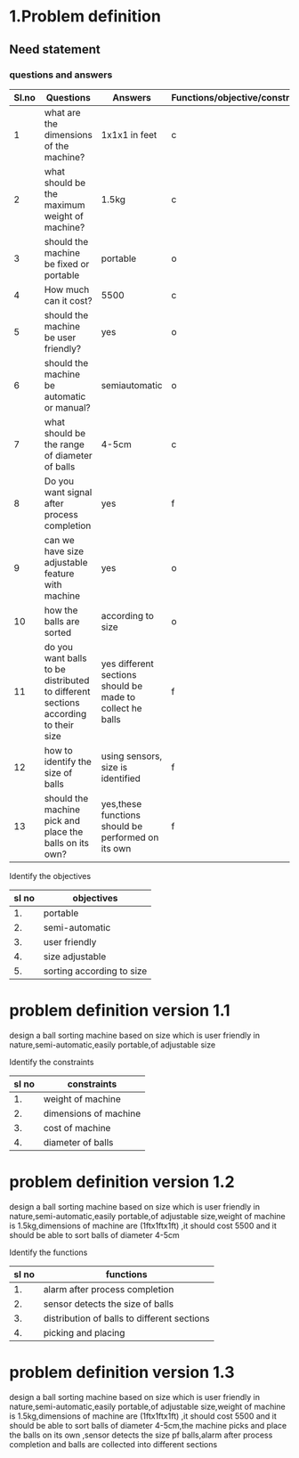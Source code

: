 # 1.Problem definition
## Need statement 



 ### questions and answers
|Sl.no |Questions |Answers |Functions/objective/constraints|
|------|----------|--------|-------------------------------|
|1|what are the dimensions of the machine?|1x1x1 in feet|c|
|2|what should be the maximum weight of machine?|1.5kg|c|
|3|should the machine be fixed or portable|portable|o|
|4|How much can it cost?|5500|c|
|5|should the machine be user friendly?|yes|o|
|6|should the machine be automatic or manual?|semiautomatic|o|
|7|what should be the range of diameter of balls|4-5cm|c|
|8|Do you want signal after process completion|yes|f|
|9|can we have size adjustable feature with machine|yes|o|
|10|how the balls are sorted|according to size|o|
|11|do you want balls to be distributed to different sections according to their size|yes different sections should be made to collect he balls|f|
|12|how to identify the size of balls|using sensors, size is identified|f|
|13|should the machine pick and place the balls on its own?|yes,these functions should be performed on its own|f|


Identify the objectives


|sl no|objectives|
|-----|----------|
|1.| portable|
|2.| semi-automatic |
|3.| user friendly|
|4.| size adjustable|
|5.| sorting according to size|

# problem definition version 1.1
design a  ball sorting machine based on size which is user friendly in nature,semi-automatic,easily portable,of adjustable size 

Identify the constraints

|sl no|constraints|
|-----|-----------|
|1.|weight of machine|
|2.|dimensions of machine|
|3.|cost of machine|
|4.|diameter of balls|

# problem definition version 1.2
design a  ball sorting machine based on size which is user friendly in nature,semi-automatic,easily portable,of adjustable size,weight of machine is 1.5kg,dimensions of machine are (1ftx1ftx1ft) ,it should cost 5500 and it should be able to sort balls of diameter 4-5cm


Identify the functions

|sl no|functions|
|-----|---------|
|1.|alarm after process completion|
|2.|sensor detects the size of balls|
|3.|distribution of balls to different sections|
|4.| picking and placing| 

# problem definition version 1.3
design a  ball sorting machine based on size which is user friendly in nature,semi-automatic,easily portable,of adjustable size,weight of machine is 1.5kg,dimensions of machine are (1ftx1ftx1ft) ,it should cost 5500 and it should be able to sort balls of diameter 4-5cm,the machine picks and place the balls on its own ,sensor detects the size pf balls,alarm after process completion and balls are collected into different sections














 